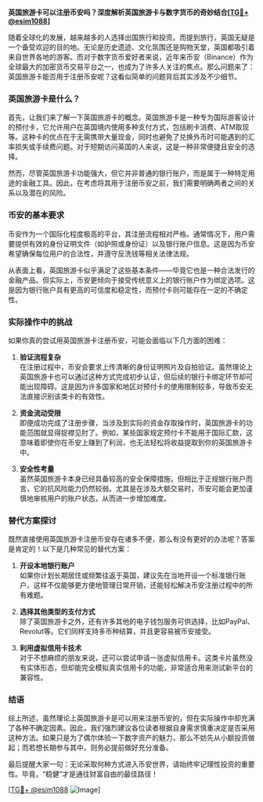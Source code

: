 **英国旅游卡可以注册币安吗？深度解析英国旅游卡与数字货币的奇妙结合[[TG💪+ @esim1088](https://t.me/s/esim1088)]**

随着全球化的发展，越来越多的人选择出国旅行和投资。而提到旅行，英国无疑是一个备受欢迎的目的地。无论是历史遗迹、文化氛围还是购物天堂，英国都吸引着来自世界各地的游客。而对于数字货币爱好者来说，近年来币安（Binance）作为全球最大的加密货币交易平台之一，也成为了许多人关注的焦点。那么问题来了：英国旅游卡能否用于注册币安呢？这看似简单的问题背后其实涉及不少细节。

### 英国旅游卡是什么？

首先，让我们来了解一下英国旅游卡的概念。英国旅游卡是一种专为国际游客设计的预付卡，它允许用户在英国境内使用多种支付方式，包括刷卡消费、ATM取现等。这种卡的优点在于无需携带大量现金，同时也避免了兑换外币时可能遇到的汇率损失或手续费问题。对于短期访问英国的人来说，这是一种非常便捷且安全的选择。

然而，尽管英国旅游卡功能强大，但它并非普通的银行账户，而是属于一种特定用途的金融工具。因此，在考虑将其用于注册币安之前，我们需要明确两者之间的关系以及潜在的风险。

### 币安的基本要求

币安作为一个国际化程度极高的平台，其注册流程相对严格。通常情况下，用户需要提供有效的身份证明文件（如护照或身份证）以及银行账户信息。这是因为币安希望确保每位用户的合法性，并遵守反洗钱等相关法律法规。

从表面上看，英国旅游卡似乎满足了这些基本条件——毕竟它也是一种合法发行的金融产品。但实际上，币安更倾向于接受传统意义上的银行账户作为绑定选项。这是因为银行账户具有更高的可信度和稳定性，而预付卡则可能存在一定的不确定性。

### 实际操作中的挑战

如果你真的尝试用英国旅游卡注册币安，可能会面临以下几方面的困难：

1. **验证流程复杂**  
   在注册过程中，币安会要求上传清晰的身份证明照片及自拍验证。虽然理论上英国旅游卡也可以通过这种方式完成初步认证，但后续的银行卡绑定环节却可能出现障碍。这是因为许多国家和地区对预付卡的使用限制较多，导致币安无法直接识别该类卡的有效性。

2. **资金流动受限**  
   即便成功完成了注册步骤，当涉及到实际的资金存取操作时，英国旅游卡的功能范围就显得捉襟见肘了。例如，某些国家规定预付卡不能用于国际汇款，这意味着即使你在币安上赚到了利润，也无法轻松将收益提取到你的英国旅游卡中。

3. **安全性考量**  
   虽然英国旅游卡本身已经具备较高的安全保障措施，但相比于正规银行账户而言，它的抗风险能力仍然较弱。尤其是在涉及大额交易时，币安可能会更加谨慎地审核用户的账户状态，从而进一步增加难度。

### 替代方案探讨

既然直接使用英国旅游卡注册币安存在诸多不便，那么有没有更好的办法呢？答案是肯定的！以下是几种常见的替代方案：

1. **开设本地银行账户**  
   如果你计划长期居住或频繁往返于英国，建议先在当地开设一个标准银行账户。这样不仅能够更方便地管理日常开销，还能轻松解决币安注册过程中的所有难题。

2. **选择其他类型的支付方式**  
   除了英国旅游卡之外，还有许多其他的电子钱包服务可供选择，比如PayPal、Revolut等。它们同样支持多币种结算，并且更容易被币安接受。

3. **利用虚拟信用卡技术**  
   对于不想麻烦的朋友来说，还可以尝试申请一张虚拟信用卡。这类卡片虽然没有实体形态，但却能完全模拟真实信用卡的功能，非常适合用来测试新平台的兼容性。

### 结语

综上所述，虽然理论上英国旅游卡是可以用来注册币安的，但在实际操作中却充满了各种不确定因素。因此，我们强烈建议各位读者根据自身需求慎重决定是否采用这种方法。如果只是为了偶尔体验一下数字资产的魅力，那么不妨先从小额投资做起；而若想长期参与其中，则务必提前做好充分准备。

最后提醒大家一句：无论采取何种方式进入币安世界，请始终牢记理性投资的重要性。毕竟，“稳健”才是通往财富自由的最佳路径！

[[TG💪+ @esim1088](https://t.me/s/esim1088) ![Image](https://i.postimg.cc/4NQfJmqS/Snipaste-2025-05-13-00-14-12.png)]